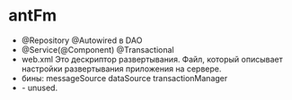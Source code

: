 # antFm
- @Repository @Autowired в DAO
- @Service(@Component) @Transactional
- web.xml 	Это дескриптор развертывания. Файл, который описывает настройки развертывания приложения на сервере.
- бины: messageSource dataSource transactionManager
- <password-encoder hash="md5" /> - unused.
